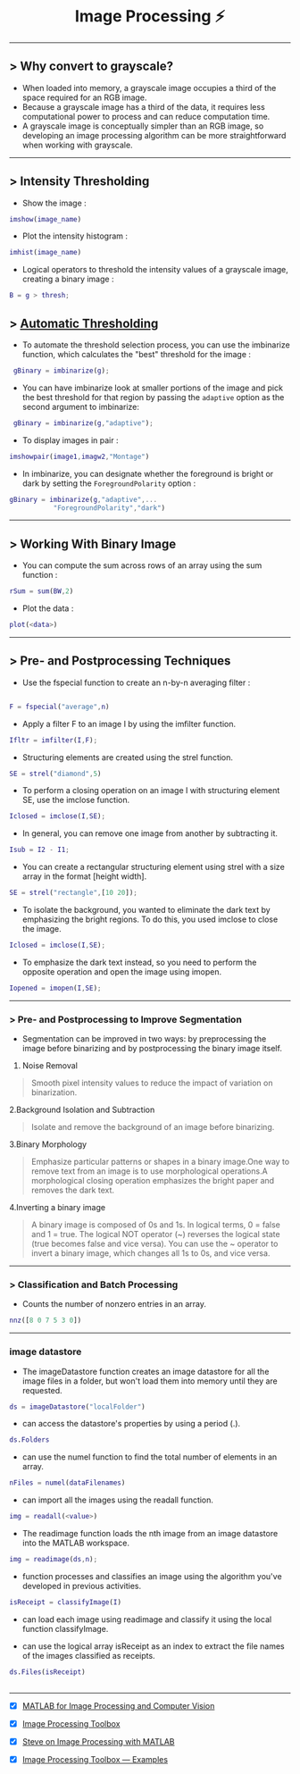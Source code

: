 <div align = "center">
  <h1> Image Processing ⚡ </h1>
</div>

-----------------------



## > Why convert to grayscale?

- When loaded into memory, a grayscale image occupies a third of the space required for an RGB image.
- Because a grayscale image has a third of the data, it requires less computational power to process and can reduce computation time.
- A grayscale image is conceptually simpler than an RGB image, so developing an image processing algorithm can be more straightforward when working with grayscale.

----------------

## > Intensity Thresholding

- Show the image : <br>
```matlab
imshow(image_name)
```
- Plot the intensity histogram : <br>
```matlab
imhist(image_name)
 ```
- Logical operators to threshold the intensity values of a grayscale image, creating a binary image : <br>
```matlab
B = g > thresh;
 ```


## > [Automatic Thresholding](https://in.mathworks.com/help/images/ref/imbinarize.html)

- To automate the threshold selection process, you can use the imbinarize function, which calculates the "best" threshold for the image : <br>
```matlab
 gBinary = imbinarize(g);
 ```
- You can have imbinarize look at smaller portions of the image and pick the best threshold for that region by passing the `adaptive` option as the second argument to imbinarize:<br>
```matlab
 gBinary = imbinarize(g,"adaptive");
  ```
- To display images in pair : <br>
```matlab
imshowpair(image1,imagw2,"Montage")
 ```
- In imbinarize, you can designate whether the foreground is bright or dark by setting the `ForegroundPolarity` option : <br>
 ```matlab
gBinary = imbinarize(g,"adaptive",...
            "ForegroundPolarity","dark")
 ```
 
 -----------------------------
 
 ## > Working With Binary Image
 
 - You can compute the sum across rows of an array using the sum function : <br>
```matlab
rSum = sum(BW,2)
```
- Plot the data : <br>
```matlab
plot(<data>)
```

 -----------------------------
 
 ## > Pre- and Postprocessing Techniques
 
 
 - Use the fspecial function to create an n-by-n averaging filter : <br>
 ```matlab
 
 F = fspecial("average",n)
 
 ```
 
 - Apply a filter F to an image I by using the imfilter function.
```matlab
Ifltr = imfilter(I,F);
```

- Structuring elements are created using the strel function.
```matlab
SE = strel("diamond",5)
 ```
 
 - To perform a closing operation on an image I with structuring element SE, use the imclose function.
```matlab
Iclosed = imclose(I,SE);

```

- In general, you can remove one image from another by subtracting it.
```matlab
Isub = I2 - I1;
```

- You can create a rectangular structuring element using strel with a size array in the format [height width].
```matlab
SE = strel("rectangle",[10 20]);
```

- To isolate the background, you wanted to eliminate the dark text by emphasizing the bright regions. To do this, you used imclose to close the image.

```matlab
Iclosed = imclose(I,SE);

```

- To emphasize the dark text instead, so you need to perform the opposite operation and open the image using imopen.

```matlab
Iopened = imopen(I,SE);
```
----------------------------------

 ### > Pre- and Postprocessing to Improve Segmentation
 
- Segmentation can be improved in two ways: by preprocessing the image before binarizing and by postprocessing the binary image itself.


1. Noise Removal
> Smooth pixel intensity values to reduce the impact of variation on binarization.

2.Background Isolation and Subtraction
> Isolate and remove the background of an image before binarizing.

3.Binary Morphology
> Emphasize particular patterns or shapes in a binary image.One way to remove text from an image is to use morphological operations.A morphological closing operation emphasizes the bright paper and removes the dark text.

4.Inverting a binary image
> A binary image is composed of 0s and 1s. In logical terms, 0 = false and 1 = true. The logical NOT operator (~) reverses the logical state (true becomes false and vice versa). You can use the ~ operator to invert a binary image, which changes all 1s to 0s, and vice versa.

----------------------------------

 ### > Classification and Batch Processing
 
 - Counts the number of nonzero entries in an array.

```matlab
nnz([8 0 7 5 3 0])
``` 
---------------

### image datastore

- The imageDatastore function creates an image datastore for all the image files in a folder, but won't load them into memory until they are requested.

```matlab
ds = imageDatastore("localFolder")

```

- can access the datastore's properties by using a period (.).
```matlab
ds.Folders
```

-  can use the numel function to find the total number of elements in an array.
 
 ```matlab
 nFiles = numel(dataFilenames)
 ```

- can import all the images using the readall function.
```matlab
img = readall(<value>)

```
 
- The readimage function loads the nth image from an image datastore into the MATLAB workspace.
 ```matlab
img = readimage(ds,n);
 
 ```
 
 - function processes and classifies an image using the algorithm you've developed in previous activities.
 
 ```matlab
 isReceipt = classifyImage(I)
 ```
 
 - can load each image using readimage and classify it using the local function classifyImage.

- can use the logical array isReceipt as an index to extract the file names of the images classified as receipts.

```matlab
ds.Files(isReceipt)
 
 ```
 
 --------------------------------------------------------------
 
 - [x] [MATLAB for Image Processing and Computer Vision
](https://in.mathworks.com/solutions/image-video-processing.html)
- [x] [Image Processing Toolbox](https://in.mathworks.com/help/images/index.html)
- [x] [Steve on Image Processing with MATLAB](https://blogs.mathworks.com/steve/)
- [x] [Image Processing Toolbox — Examples](https://in.mathworks.com/help/images/examples.html?category=index&s_tid=CRUX_gn_ex) 
 
